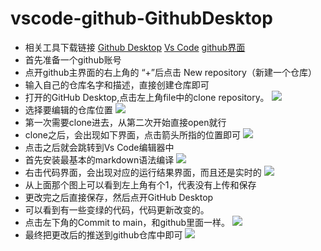 # vscode-github-GithubDesktop
* 相关工具下载链接
[Github Desktop](https://desktop.github.com/)
[Vs Code](https://code.visualstudio.com/)
[github界面](https://github.com/chentao320/vscode-github-github-desktop)
* 首先准备一个github账号
* 点开github主界面的右上角的 “+”后点击 New repository（新建一个仓库）
* 输入自己的仓库名字和描述，直接创建仓库即可
* 打开的GitHub Desktop,点击左上角file中的clone repository。
![](https://note.youdao.com/yws/api/personal/file/WEBa0e93433bc7324eb7e9518cc91f2c55a?method=download&shareKey=7d270568c24d7a2e2edb2fba4e11f5b8)
* 选择要编辑的仓库位置
![](https://note.youdao.com/yws/api/personal/file/WEBbb72e523a3a2fae0f37ca601e91c2696?method=download&shareKey=356ade6bcad7bb1310567731c63942f5)
* 第一次需要clone进去，从第二次开始直接open就行
* clone之后，会出现如下界面，点击箭头所指的位置即可
![](https://note.youdao.com/yws/api/personal/file/WEBe477ce88d6b9dd041fa39e21b3a34c0b?method=download&shareKey=3d87bcd12bd18044947c57d8a19083c7)
* 点击之后就会跳转到Vs Code编辑器中
* 首先安装最基本的markdown语法编译
![](https://note.youdao.com/yws/api/personal/file/WEBce0eafd62283107f6514d9c6e41c4e28?method=download&shareKey=e869a27bcfea7ba84fc3e63a1f341409)
* 右击代码界面，会出现对应的运行结果界面，而且还是实时的
![](https://note.youdao.com/yws/api/personal/file/WEB7e7c42c8f451bd385258ee890e391ab9?method=download&shareKey=52edb6fab55cf1fbdefb1f32b9562842)
* 从上面那个图上可以看到左上角有个1，代表没有上传和保存
* 更改完之后直接保存，然后点开GitHub Desktop
* 可以看到有一些变绿的代码，代码更新改变的。
* 点击左下角的Commit to main，和github里面一样。
![](https://note.youdao.com/yws/api/personal/file/WEBdcbb23e569b09b25d8903d3be5026e43?method=download&shareKey=4073297cc090e1cd5cf49d9d82964728)
* 最终把更改后的推送到github仓库中即可
![](https://note.youdao.com/yws/api/personal/file/WEB6ea033c92dedb434fe74c7a903488dd3?method=download&shareKey=4469b857e55f4057b7007fa4739e170d)
